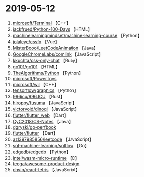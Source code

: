 # 2019-05-12

1. [microsoft/Terminal](https://github.com/microsoft/Terminal) 【C++】
2. [jackfrued/Python-100-Days](https://github.com/jackfrued/Python-100-Days) 【HTML】
3. [machinelearningmindset/machine-learning-course](https://github.com/machinelearningmindset/machine-learning-course) 【Python】
4. [jolaleye/cssfx](https://github.com/jolaleye/cssfx) 【Vue】
5. [MisterBooo/LeetCodeAnimation](https://github.com/MisterBooo/LeetCodeAnimation) 【Java】
6. [GoogleChromeLabs/comlink](https://github.com/GoogleChromeLabs/comlink) 【JavaScript】
7. [kkuchta/css-only-chat](https://github.com/kkuchta/css-only-chat) 【Ruby】
8. [go101/go101](https://github.com/go101/go101) 【HTML】
9. [TheAlgorithms/Python](https://github.com/TheAlgorithms/Python) 【Python】
10. [microsoft/PowerToys](https://github.com/microsoft/PowerToys) 
11. [microsoft/wil](https://github.com/microsoft/wil) 【C++】
12. [tensorflow/graphics](https://github.com/tensorflow/graphics) 【Python】
13. [996icu/996.ICU](https://github.com/996icu/996.ICU) 【Rust】
14. [hiroppy/fusuma](https://github.com/hiroppy/fusuma) 【JavaScript】
15. [victorvoid/dinoql](https://github.com/victorvoid/dinoql) 【JavaScript】
16. [flutter/flutter_web](https://github.com/flutter/flutter_web) 【Dart】
17. [CyC2018/CS-Notes](https://github.com/CyC2018/CS-Notes) 【Java】
18. [dgryski/go-perfbook](https://github.com/dgryski/go-perfbook) 
19. [flutter/flutter](https://github.com/flutter/flutter) 【Dart】
20. [azl397985856/leetcode](https://github.com/azl397985856/leetcode) 【JavaScript】
21. [sql-machine-learning/sqlflow](https://github.com/sql-machine-learning/sqlflow) 【Go】
22. [edgedb/edgedb](https://github.com/edgedb/edgedb) 【Python】
23. [intel/wasm-micro-runtime](https://github.com/intel/wasm-micro-runtime) 【C】
24. [teoga/awesome-product-design](https://github.com/teoga/awesome-product-design) 
25. [chvin/react-tetris](https://github.com/chvin/react-tetris) 【JavaScript】
